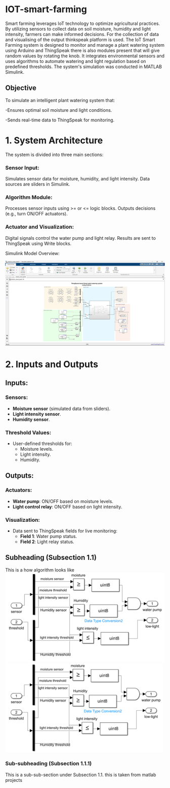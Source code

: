 # IOT-smart-farming
Smart farming leverages IoT technology to optimize agricultural practices. By utilizing sensors to collect data on soil moisture, humidity and light intensity,  farmers can make informed decisions. For the collection of data and visualising of the output thinkspeak platform is used.
The IoT Smart Farming system is designed to monitor and manage a plant watering system using Arduino and ThingSpeak there is also modules present that will give random values by rotating the knob. It integrates environmental sensors and uses algorithms to automate watering and light regulation based on predefined thresholds. The system's simulation was conducted in MATLAB Simulink.

## Objective
To simulate an intelligent plant watering system that:

-Ensures optimal soil moisture and light conditions.

-Sends real-time data to ThingSpeak for monitoring.


# 1. System Architecture

The system is divided into three main sections:

### Sensor Input:

Simulates sensor data for moisture, humidity, and light intensity.
Data sources are sliders in Simulink.
### Algorithm Module:

Processes sensor inputs using >= or <= logic blocks.
Outputs decisions (e.g., turn ON/OFF actuators).
### Actuator and Visualization:

Digital signals control the water pump and light relay.
Results are sent to ThingSpeak using Write blocks.

Simulink Model Overview:

<p align="center">
  <img src="simulink%20images/Smart_farming.png" width="800" alt="Example Image" >
</p>

# 2. Inputs and Outputs

## Inputs:

### Sensors:
- **Moisture sensor** (simulated data from sliders).
- **Light intensity sensor**.
- **Humidity sensor**.

### Threshold Values:
- User-defined thresholds for:
  - Moisture levels.
  - Light intensity.
  - Humidity.

## Outputs:

### Actuators:
- **Water pump**: ON/OFF based on moisture levels.
- **Light control relay**: ON/OFF based on light intensity.

### Visualization:
- Data sent to ThingSpeak fields for live monitoring:
  - **Field 1**: Water pump status.
  - **Field 2**: Light relay status.

## Subheading (Subsection 1.1)

This is a how algorithm looks like
![smart1](simulink%20images/Algorithm.png)
<img src="simulink%20images/Algorithm.png" width="500" alt="Example Image">

### Sub-subheading (Subsection 1.1.1)

This is a sub-sub-section under Subsection 1.1.
this is taken from matlab projects
